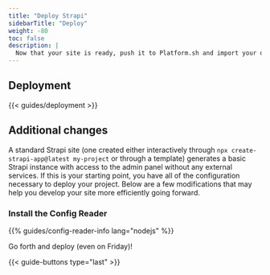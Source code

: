 ```yaml
---
title: "Deploy Strapi"
sidebarTitle: "Deploy"
weight: -80
toc: false
description: |
  Now that your site is ready, push it to Platform.sh and import your data.
---
```


## Deployment

{{< guides/deployment >}}

## Additional changes

A standard Strapi site
(one created either interactively through `npx create-strapi-app@latest my-project` or through a template)
generates a basic Strapi instance with access to the admin panel without any external services.
If this is your starting point, you have all of the configuration necessary to deploy your project.
Below are a few modifications that may help you develop your site more efficiently going forward.

### Install the Config Reader

{{% guides/config-reader-info lang="nodejs" %}}

Go forth and deploy (even on Friday)!

{{< guide-buttons type="last" >}}
